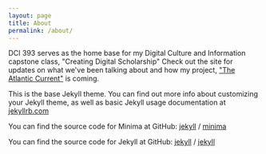 ```yaml
---
layout: page
title: About
permalink: /about/
---
```

DCI 393 serves as the home base for my Digital Culture and Information capstone class, "Creating Digital Scholarship" Check out the site for updates on what we've been talking about and how my project, ["The Atlantic Current"](http://katherinedau.com/atlanticcurrent/) is coming.

This is the base Jekyll theme. You can find out more info about customizing your Jekyll theme, as well as basic Jekyll usage documentation at [jekyllrb.com](https://jekyllrb.com/)

You can find the source code for Minima at GitHub:
[jekyll][jekyll-organization] /
[minima](https://github.com/jekyll/minima)

You can find the source code for Jekyll at GitHub:
[jekyll][jekyll-organization] /
[jekyll](https://github.com/jekyll/jekyll)


[jekyll-organization]: https://github.com/jekyll
